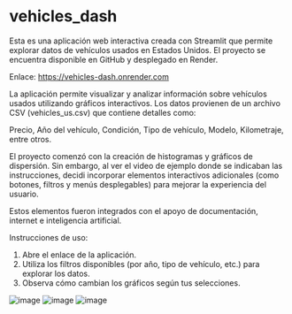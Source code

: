 # vehicles_dash

Esta es una aplicación web interactiva creada con Streamlit que permite explorar datos de vehículos usados en Estados Unidos. El proyecto se encuentra disponible en GitHub y desplegado en Render.

Enlace: https://vehicles-dash.onrender.com

La aplicación permite visualizar y analizar información sobre vehículos usados utilizando gráficos interactivos. Los datos provienen de un archivo CSV (vehicles_us.csv) que contiene detalles como:

Precio, Año del vehículo, Condición, Tipo de vehículo, Modelo, Kilometraje, entre otros.

El proyecto comenzó con la creación de histogramas y gráficos de dispersión. Sin embargo, al ver el video de ejemplo donde se indicaban las instrucciones, decidi incorporar elementos interactivos adicionales (como botones, filtros y menús desplegables) para mejorar la experiencia del usuario.

Estos elementos fueron integrados con el apoyo de documentación, internet e inteligencia artificial.

Instrucciones de uso:

1. Abre el enlace de la aplicación.
2. Utiliza los filtros disponibles (por año, tipo de vehículo, etc.) para explorar los datos.
3. Observa cómo cambian los gráficos según tus selecciones.


![image](https://github.com/user-attachments/assets/00d88134-0723-486e-930d-f6a4fa123348)
![image](https://github.com/user-attachments/assets/52fc140d-8ecf-48ab-a6f4-41531b4441c3)
![image](https://github.com/user-attachments/assets/54571eb2-dbdd-4e8c-b34a-6fc68b307277)

